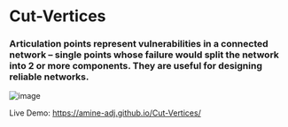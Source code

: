 # Cut-Vertices
### Articulation points represent vulnerabilities in a connected network – single points whose failure would split the network into 2 or more components. They are useful for designing reliable networks.
![image](https://github.com/AMINE-ADJ/Cut-Vertices/assets/85430078/d5ceea6a-9522-484f-8b70-e4991050e229)



Live Demo: https://amine-adj.github.io/Cut-Vertices/
